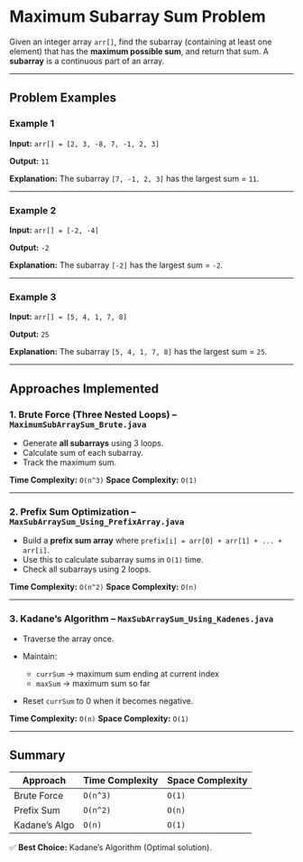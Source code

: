 # Maximum Subarray Sum Problem

Given an integer array `arr[]`, find the subarray (containing at least one element) that has the **maximum possible sum**, and return that sum.
A **subarray** is a continuous part of an array.

---

## Problem Examples

### Example 1

**Input:**
`arr[] = [2, 3, -8, 7, -1, 2, 3]`

**Output:**
`11`

**Explanation:**
The subarray `[7, -1, 2, 3]` has the largest sum = `11`.

---

### Example 2

**Input:**
`arr[] = [-2, -4]`

**Output:**
`-2`

**Explanation:**
The subarray `[-2]` has the largest sum = `-2`.

---

### Example 3

**Input:**
`arr[] = [5, 4, 1, 7, 8]`

**Output:**
`25`

**Explanation:**
The subarray `[5, 4, 1, 7, 8]` has the largest sum = `25`.

---

## Approaches Implemented

### 1. Brute Force (Three Nested Loops) – `MaximumSubArraySum_Brute.java`

* Generate **all subarrays** using 3 loops.
* Calculate sum of each subarray.
* Track the maximum sum.

**Time Complexity:** `O(n^3)`
**Space Complexity:** `O(1)`

---

### 2. Prefix Sum Optimization – `MaxSubArraySum_Using_PrefixArray.java`

* Build a **prefix sum array** where `prefix[i] = arr[0] + arr[1] + ... + arr[i]`.
* Use this to calculate subarray sums in `O(1)` time.
* Check all subarrays using 2 loops.

**Time Complexity:** `O(n^2)`
**Space Complexity:** `O(n)`

---

### 3. Kadane’s Algorithm – `MaxSubArraySum_Using_Kadenes.java`

* Traverse the array once.
* Maintain:

  * `currSum` → maximum sum ending at current index
  * `maxSum` → maximum sum so far
* Reset `currSum` to 0 when it becomes negative.

**Time Complexity:** `O(n)`
**Space Complexity:** `O(1)`

---

## Summary

| Approach      | Time Complexity | Space Complexity |
| ------------- | --------------- | ---------------- |
| Brute Force   | `O(n^3)`        | `O(1)`           |
| Prefix Sum    | `O(n^2)`        | `O(n)`           |
| Kadane’s Algo | `O(n)`          | `O(1)`           |

✅ **Best Choice:** Kadane’s Algorithm (Optimal solution).
